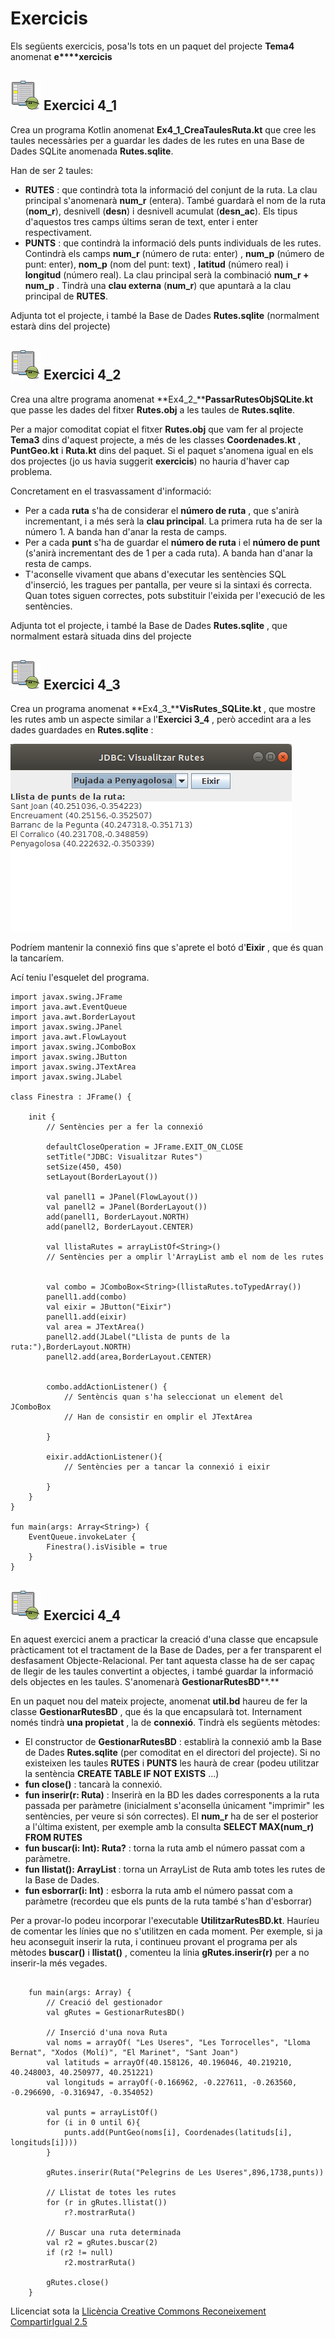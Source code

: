 # Exercicis

Els següents exercicis, posa'ls tots en un paquet del projecte **Tema4**
anomenat **e****xercicis**



## ![](icon_activity.gif) Exercici 4_1

Crea un programa Kotlin anomenat **Ex4_1_CreaTaulesRuta.kt** que cree les
taules necessàries per a guardar les dades de les rutes en una Base de Dades
SQLite anomenada **Rutes.sqlite**.

Han de ser 2 taules:

  * **RUTES** : que contindrà tota la informació del conjunt de la ruta. La clau principal s'anomenarà **num_r** (entera). També guardarà el nom de la ruta (**nom_r**), desnivell (**desn**) i desnivell acumulat (**desn_ac**). Els tipus d'aquestos tres camps últims seran de text, enter i enter respectivament.
  * **PUNTS** : que contindrà la informació dels punts individuals de les rutes. Contindrà els camps **num_r** (número de ruta: enter) , **num_p** (número de punt: enter), **nom_p** (nom del punt: text) , **latitud** (número real) i **longitud** (número real). La clau principal serà la combinació **num_r + num_p** . Tindrà una **clau externa** (**num_r**) que apuntarà a la clau principal de **RUTES**.

Adjunta tot el projecte, i també la Base de Dades **Rutes.sqlite** (normalment
estarà dins del projecte)


## ![](icon_activity.gif) Exercici 4_2

Crea una altre programa anomenat **Ex4_2_****PassarRutesObjSQLite.kt** que
passe les dades del fitxer **Rutes.obj** a les taules de **Rutes.sqlite**.

Per a major comoditat copiat el fitxer **Rutes.obj** que vam fer al projecte
**Tema3** dins d'aquest projecte, a més de les classes **Coordenades.kt** ,
**PuntGeo.kt** i **Ruta.kt** dins del paquet. Si el paquet s'anomena igual en
els dos projectes (jo us havia suggerit **exercicis**) no hauria d'haver cap
problema.

Concretament en el trasvassament d'informació:

  * Per a cada **ruta** s'ha de considerar el **número de ruta** , que s'anirà incrementant, i a més serà la **clau principal**. La primera ruta ha de ser la número 1. A banda han d'anar la resta de camps.
  * Per a cada **punt** s'ha de guardar el **número de ruta** i el **número de punt** (s'anirà incrementant des de 1 per a cada ruta). A banda han d'anar la resta de camps.
  * T'aconselle vivament que abans d'executar les sentències SQL d'inserció, les tragues per pantalla, per veure si la sintaxi és correcta. Quan totes siguen correctes, pots substituir l'eixida per l'execució de les sentències.

Adjunta tot el projecte, i també la Base de Dades **Rutes.sqlite** , que
normalment estarà situada dins del projecte


## ![](icon_activity.gif) Exercici 4_3

Crea un programa anomenat **Ex4_3_****VisRutes_SQLite.kt** , que mostre les
rutes amb un aspecte similar a l'**Exercici 3_4** , però accedint ara a les
dades guardades en **Rutes.sqlite** :

![](T4_Ex3_1.png)  
  
Podríem mantenir la connexió fins que s'aprete el botó d'**Eixir** , que és
quan la tancaríem.

Ací teniu l'esquelet del programa.

    
    
    import javax.swing.JFrame
    import java.awt.EventQueue
    import java.awt.BorderLayout
    import javax.swing.JPanel
    import java.awt.FlowLayout
    import javax.swing.JComboBox
    import javax.swing.JButton
    import javax.swing.JTextArea
    import javax.swing.JLabel
    
    class Finestra : JFrame() {
    
    	init {
    		// Sentències per a fer la connexió
    		
    		defaultCloseOperation = JFrame.EXIT_ON_CLOSE
    		setTitle("JDBC: Visualitzar Rutes")
    		setSize(450, 450)
    		setLayout(BorderLayout())
    
    		val panell1 = JPanel(FlowLayout())
    		val panell2 = JPanel(BorderLayout())
    		add(panell1, BorderLayout.NORTH)
    		add(panell2, BorderLayout.CENTER)
    
    		val llistaRutes = arrayListOf<String>()
    		// Sentències per a omplir l'ArrayList amb el nom de les rutes
    
    
    		val combo = JComboBox<String>(llistaRutes.toTypedArray())
    		panell1.add(combo)
    		val eixir = JButton("Eixir")
    		panell1.add(eixir)
    		val area = JTextArea()
    		panell2.add(JLabel("Llista de punts de la ruta:"),BorderLayout.NORTH)
    		panell2.add(area,BorderLayout.CENTER)
    
    
    		combo.addActionListener() {
    			// Sentèncis quan s'ha seleccionat un element del JComboBox
    			// Han de consistir en omplir el JTextArea
    			
    		}
    		
    		eixir.addActionListener(){
    			// Sentències per a tancar la connexió i eixir
    			
    		}
    	}
    }
    
    fun main(args: Array<String>) {
    	EventQueue.invokeLater {
    		Finestra().isVisible = true
    	}
    }


## ![](icon_activity.gif) Exercici 4_4

En aquest exercici anem a practicar la creació d'una classe que encapsule
pràcticament tot el tractament de la Base de Dades, per a fer transparent el
desfasament Objecte-Relacional. Per tant aquesta classe ha de ser capaç de
llegir de les taules convertint a objectes, i també guardar la informació dels
objectes en les taules. S'anomenarà **GestionarRutesBD****.**

En un paquet nou del mateix projecte, anomenat **util.bd** haureu de fer la
classe **GestionarRutesBD** , que és la que encapsularà tot. Internament només
tindrà **una propietat** , la de **connexió**. Tindrà els següents mètodes:

  * El constructor de **GestionarRutesBD** : establirà la connexió amb la Base de Dades **Rutes.sqlite** (per comoditat en el directori del projecte). Si no existeixen les taules **RUTES** i **PUNTS** les haurà de crear (podeu utilitzar la sentència **CREATE TABLE IF NOT EXISTS** ...)
  * **fun close()** : tancarà la connexió.
  * **fun inserir(r: Ruta)** : Inserirà en la BD les dades corresponents a la ruta passada per paràmetre (inicialment s'aconsella únicament "imprimir" les sentències, per veure si són correctes). El **num_r** ha de ser el posterior a l'última existent, per exemple amb la consulta **SELECT MAX(num_r) FROM RUTES**
  * **fun buscar(i: Int): Ruta?** : torna la ruta amb el número passat com a paràmetre.
  * **fun llistat(): ArrayList <Ruta>**: torna un ArrayList de Ruta amb totes les rutes de la Base de Dades.
  * **fun esborrar(i: Int)** : esborra la ruta amb el número passat com a paràmetre (recordeu que els punts de la ruta també s'han d'esborrar)

Per a provar-lo podeu incorporar l'executable **UtilitzarRutesBD.kt**. Hauríeu
de comentar les línies que no s'utilitzen en cada moment. Per exemple, si ja
heu aconseguit inserir la ruta, i continueu provant el programa per als
mètodes **buscar()** i **llistat()** , comenteu la línia **gRutes.inserir(r)**
per a no inserir-la més vegades.

    

<pre><code font-size: 10px;>
    fun main(args: Array<String>) {
    	// Creació del gestionador
    	val gRutes = GestionarRutesBD()
    	
    	// Inserció d'una nova Ruta
    	val noms = arrayOf( "Les Useres", "Les Torrocelles", "Lloma Bernat", "Xodos (Molí)", "El Marinet", "Sant Joan")
    	val latituds = arrayOf(40.158126, 40.196046, 40.219210, 40.248003, 40.250977, 40.251221)
    	val longituds = arrayOf(-0.166962, -0.227611, -0.263560, -0.296690, -0.316947, -0.354052)
    	
    	val punts = arrayListOf<PuntGeo>()
    	for (i in 0 until 6){
    		punts.add(PuntGeo(noms[i], Coordenades(latituds[i], longituds[i])))
    	}
    
    	gRutes.inserir(Ruta("Pelegrins de Les Useres",896,1738,punts))
    
    	// Llistat de totes les rutes
    	for (r in gRutes.llistat())
    		r?.mostrarRuta()
    
    	// Buscar una ruta determinada
    	val r2 = gRutes.buscar(2)
    	if (r2 != null)
    		r2.mostrarRuta()
    
    	gRutes.close()
    }
</code></pre>
 

<!--
## ![](icon_activity.gif) Exercici 4_5 (voluntari)

Crea el segünet mètode en la classe **GestionarRutesBD** :

**fun guardar(r: Ruta)**

El que ha de fer aquest mètode és:

  * Si no existeix la ruta, la inserirem
  * Si ja existeix la ruta, la modificarem. Heu de parar especial atenció als punts. Potser el més còmode siga esborrar els punts de la ruta i tornar a crear-los

Considerarem que la ruta existeix si hi ha una amb el mateix nom.

Per a provar-lo, podeu utilitzar aquest programa principal guardant el codi en
un fitxer Kotlin anomenat **UtilitzarRutesBD2.kt** :

    
    
    fun main(args: Array<String>) {
    	// Creació del gestionador
    	val gRutes = GestionarRutesBD()
    
    	var r = gRutes.buscar(1) as Ruta
    	r.mostrarRuta()
    	r.desnivellAcumulat=606
    	gRutes.guardar(r)
    
    	r = gRutes.buscar(2) as Ruta
    	r.mostrarRuta()
    	r.llistaDePunts.add(0, PuntGeo ("Plaça M.Agustina", Coordenades(39.988507, -0.034533)))
    	gRutes.guardar(r)
    
    	println("Després de modificar")
    	r = gRutes.buscar(1) as Ruta
    	r.mostrarRuta()
    	r = gRutes.buscar(2) as Ruta
    	r.mostrarRuta()
    
    	gRutes.close()
    }

![](icon_activity.gif)

## Exercici 4_6 (voluntari)

Anem a fer molt més completa i atractiva l'aplicació gràfica de les rutes. Ens
aprofitarem del construït en els exercicis 4.4 i 4.5, és a dir, la classe
**GestionarRutesBD** , que encapsulava pràcticament l'accés a la BD, de manera
que nosaltres obtenim (i guardem) objectes.

El programa mostrarà una ruta, i hi haurà també uns botons per anar a la
primera, anterior, següent i última ruta. Hi ha també el botó de Tancar, que
tancarà l'objecte GestionarRutesBD i eixirà del programa.

Per a omplir el JTable amb els punts, teniu un mètode que ho fa
automàticament: **plenarTaula()**. Observeu quin és el seu paràmetre.

Aquest seria el seu aspecte:

![](T4_Ex6.png)

Aquest seria l'esquelet del programa.

Copieu-lo en un fitxer Kotlin anomenat **Ex4_6_VisRutes_SQLite_Complet.kt** en
el mateix paquet **util.bd** , i poseu les sentències necessàries després dels
comentaris:

    
    
    import java.awt.EventQueue
    import java.awt.GridLayout
    import java.awt.FlowLayout
    import javax.swing.JFrame
    import javax.swing.JPanel
    import javax.swing.BoxLayout
    import javax.swing.JButton
    import javax.swing.JLabel
    import javax.swing.JTextField
    import javax.swing.JTable
    import javax.swing.JScrollPane
    
    class FinestraComplet : JFrame() {
        val gRutes = GestionarRutesBD()
        var llista = arrayListOf<Ruta>()
        var numActual = 0
    
        val qNom = JTextField(15)
        val qDesn = JTextField(5)
        val qDesnAcum = JTextField(5)
        val punts = JTable(1,3)
        val primer = JButton(" << ")
        val anterior = JButton(" < ")
        val seguent = JButton(" > ")
        val ultim = JButton(" >> ")
        val tancar = JButton("Tancar")
        init {
            defaultCloseOperation = JFrame.EXIT_ON_CLOSE
            setTitle("JDBC: Visualitzar Rutes Complet")
            setLayout(GridLayout(0,1))
    
            val p_prin = JPanel()
            p_prin.setLayout(BoxLayout(p_prin, BoxLayout.Y_AXIS))
            val panell1 = JPanel(GridLayout(0,2))
            panell1.add(JLabel("Ruta:"))
            qNom.setEditable(false)
            panell1.add(qNom)
            panell1.add(JLabel("Desnivell:"))
            qDesn.setEditable(false)
            panell1.add(qDesn)
            panell1.add(JLabel("Desnivell acumulat:"))
            qDesnAcum.setEditable(false)
            panell1.add(qDesnAcum)
            panell1.add(JLabel("Punts:"))
    
            val panell2 = JPanel(GridLayout(0,1))
            punts.setEnabled(false)
            val scroll = JScrollPane(punts)
            panell2.add(scroll, null)
    
            val panell5 = JPanel(FlowLayout())
            panell5.add(primer)
            panell5.add(anterior)
            panell5.add(seguent)
            panell5.add(ultim)
    
            val panell6 = JPanel(FlowLayout())
            panell6.add(tancar)
    
            add(p_prin)
            p_prin.add(panell1)
            p_prin.add(panell2)
            p_prin.add(panell5)
            p_prin.add(panell6)
            pack()
    
            primer.addActionListener{
                // instruccions per a situar-se en la primera ruta, i visualitzar-la
            }
            anterior.addActionListener{
                // instruccions per a situar-se en la ruta anterior, i visualitzar-la
            }
            seguent.addActionListener{
                // instruccions per a situar-se en la ruta següent, i visualitzar-la
            }
            ultim.addActionListener{
                // instruccions per a situar-se en l'última ruta, i visualitzar-la
            }
            tancar.addActionListener{
            }
    
            inicialitzar()
            VisRuta()
        }
    
        fun plenarTaula(ll_punts: MutableList<PuntGeo>){
            var ll = Array(ll_punts.size) { arrayOfNulls<String>(3) }
            for (i in 0 until ll_punts.size){
                ll[i][0]=ll_punts.get(i).nom
                ll[i][1]=ll_punts.get(i).coord.latitud.toString()
                ll[i][2]=ll_punts.get(i).coord.longitud.toString()
            }
            val caps = arrayOf("Nom punt","Latitud","Longitud")
            punts.setModel(javax.swing.table.DefaultTableModel(ll,caps))
        }
    
        fun inicialitzar() {
            // instruccions per a inicialitzar llista i numActual
    
        }
    
        fun VisRuta(){
            // instruccions per a visualitzar la ruta actual (l'índex el tenim en numActual)
    
            ActivarBotons()
        }
    
        fun ActivarBotons(){
            // instruccions per a activar o desactivar els botons de moviment ( isEnabled )
    
        }
    
    }
    
    fun main(args: Array<String>) {
        EventQueue.invokeLater {
            FinestraComplet().isVisible = true
        }
    }

  
``

![](icon_activity.gif)

## Exercici 4_7 (ampliació - voluntari)

Modifica l'aplicació anterior per a que es puguen modificar, esborrar i
inserir les rutes.

![](T4_Ex7_1.png)

  * S'haurien de posar més botons: **Editar** , **Eliminar** i **Nova Ruta**.
  * Estaria bé que en entrar a qualsevol de les opcions anteriors es desactivaren els botons de navegació, que desaparegueren els d'Editar, Eliminar i Nova Ruta, i que aparegueren els d'**Acceptar** i **Cancel·lar**.
  * En tots els casos, si es cancel·la no es fa cap acció, però s'ha de tornar a l'estat anterior (primera imatge)
  * **EDITAR** : 
    * S'han d'"activar" els controls per a poder modificar les dades.
    * En cas d'acceptar s'ha de fer la modificació a partir del contingut de tots els controls (no cal detectar quins s'han modificat)
    * En cas de cancel·lar, no es fa la modificació, i senzillament s'ha de tornar a visualitzar la ruta actual (com no s'ha fet cap canvi, apareixeran les dades anteriors)
    * Per a afegir nous punts, es podria posar un botó per a afegir una nova línia al JTable, i un altre per a llevar una línia

![](T4_Ex7_2.png)

  * **ELIMINAR** : 
    * Si s'accepta, s'haurà d'esborrar la ruta, sinó tornar a visualitzar-la

![](T4_Ex7_3.png)

  * **INSERIR** : 
    * Haurà de mostrar tots els camps en blanc, i evidentment activats, per a poder introduir dades.
    * En cas d'acceptar s'ha d'introduir la nova ruta.
    * En cas de cancel·lar, estaria bé tornar a la que s'estava mostrant abans d'apretar el botó de nova ruta.
    * Per a introduir nous punts, es podria posar un botó per a afegir una nova línia al JTable, i un altre per a llevar una línia

![](T4_Ex7_4.png)

**Nota**

EL JTable de vegades és engorrós. Si s'està editant una casella, la informació
no s'ha introduït encara, fins que no s'aprete enter, tab o amb el ratolí no
s'aprete a algun altre lloc. Per a acabar la introducció de la informació que
s'està editant, es podria executar el següent (per exemple quan s'ha apretat
**Acceptar**):

    
    
    				if (punts.isEditing())
    					punts.getCellEditor().stopCellEditing()
    

on **punts** seria el JTable.

Aquest seria l'esquelet del programa, que el podríeu guardar en el fitxer
**Ex4_7_VisRutes_SQLite_Avançat.kt** en el mateix paquet**util.bd** ,on hem
posat 2 mètodes que poden anar bé per a activar i visualitzar uns botons o
altres. I també activar els JTextField i el JTable.

    
    
    package util.bd
    
    import java.awt.EventQueue
    import java.awt.GridLayout
    import java.awt.FlowLayout
    import javax.swing.JFrame
    import javax.swing.JPanel
    import javax.swing.BoxLayout
    import javax.swing.JButton
    import javax.swing.JLabel
    import javax.swing.JTextField
    import javax.swing.JTable
    import javax.swing.JScrollPane
    
    import javax.swing.table.DefaultTableModel
    
    class FinestraAvancat : JFrame() {
        val gRutes = GestionarRutesBD()
        var llista = arrayListOf<Ruta>()
        var numActual = 0
        var actualitzant = false
        var modificacio = ""
    
        val qNom = JTextField(15)
        val qDesn = JTextField(5)
        val qDesnAcum = JTextField(5)
        val punts = JTable(1, 3)
        val primer = JButton(" << ")
        val anterior = JButton(" < ")
        val seguent = JButton(" > ")
        val ultim = JButton(" >> ")
        val tancar = JButton("Tancar")
    
        val editar = JButton("Editar")
        val eliminar = JButton("Eliminar")
        val nova = JButton("Nova Ruta")
    
        val acceptar = JButton("Acceptar")
        val cancelar = JButton("Cancel·lar")
        val mesP = JButton("+p")
        val menysP = JButton("-p")
    
        init {
            defaultCloseOperation = JFrame.EXIT_ON_CLOSE
            setTitle("JDBC: Visualitzar Rutes Avançat")
            setLayout(GridLayout(0, 1))
    
            val p_prin = JPanel()
            p_prin.setLayout(BoxLayout(p_prin, BoxLayout.Y_AXIS))
            val panell1 = JPanel(GridLayout(0, 2))
            panell1.add(JLabel("Ruta:"))
            qNom.setEditable(false)
            panell1.add(qNom)
            panell1.add(JLabel("Desnivell:"))
            qDesn.setEditable(false)
            panell1.add(qDesn)
            panell1.add(JLabel("Desnivell acumulat:"))
            qDesnAcum.setEditable(false)
            panell1.add(qDesnAcum)
            panell1.add(JLabel("Punts:"))
    
            val panell2 = JPanel(GridLayout(0, 1))
            punts.setEnabled(false)
            val scroll = JScrollPane(punts)
            panell2.add(scroll, null)
    
            val panell5 = JPanel(FlowLayout())
            panell5.add(primer)
            panell5.add(anterior)
            panell5.add(seguent)
            panell5.add(ultim)
            panell5.add(editar)
            panell5.add(eliminar)
            panell5.add(nova)
    
            acceptar.setVisible(false)
            panell5.add(acceptar)
            cancelar.setVisible(false)
            panell5.add(cancelar)
            mesP.setVisible(false)
            panell5.add(mesP)
            menysP.setVisible(false)
            panell5.add(menysP)
    
            val panell6 = JPanel(FlowLayout())
            panell6.add(tancar)
    
            add(p_prin)
            p_prin.add(panell1)
            p_prin.add(panell2)
            p_prin.add(panell5)
            p_prin.add(panell6)
            ActivarAltres(true)
            pack()
            ActivarAltres(false)
    
            primer.addActionListener{
                // instruccions per a situar-se en la primera ruta, i visualitzar-la
            }
            anterior.addActionListener{
                // instruccions per a situar-se en la ruta anterior, i visualitzar-la
            }
            seguent.addActionListener{
                // instruccions per a situar-se en la ruta següent, i visualitzar-la
            }
            ultim.addActionListener{
                // instruccions per a situar-se en l'últim ruta, i visualitzar-la
            }
            tancar.addActionListener{
            }
    
            editar.addActionListener {
                // instruccions per a editar la ruta que s'està veient en aquest moment
                // s'han d'activar els quadres de text, i el JTable
            }
    
            eliminar.addActionListener {
                // instruccions per a eliminar la ruta que s'està veient en aquest moment
            }
    
            nova.addActionListener {
                // instruccions per a posar en blanc els quadres de text i el JTable, per a inserir una nova ruta
                // s'han d'activar els quadres de text, i el JTable
            }
    
            acceptar.addActionListener {
                // instruccions per a acceptar l'acció que s'està fent (nova ruta, edició o eliminació)
            }
    
            cancelar.addActionListener {
                // instruccions per a cancel·lar l'acció que s'estava fent
            }
    
            mesP.addActionListener {
                // instruccions per a afegir una línia en el JTable
                // S'ha de fer sobre el DefaultTableModel
            }
    
            menysP.addActionListener {
                // instruccions per a llevar una línia del JTable
                // S'ha de fer sobre el DefaultTableModel
            }
    
            inicialitzar()
            VisRuta()
        }
    
        fun plenarTaula(ll_punts: MutableList<PuntGeo>) {
            var ll = Array(ll_punts.size) { arrayOfNulls<String>(3) }
            for (i in 0 until ll_punts.size) {
                ll[i][0] = ll_punts.get(i).nom
                ll[i][1] = ll_punts.get(i).coord.latitud.toString()
                ll[i][2] = ll_punts.get(i).coord.longitud.toString()
            }
            val caps = arrayOf("Nom punt", "Latitud", "Longitud")
            punts.setModel(javax.swing.table.DefaultTableModel(ll, caps))
        }
    
        fun inicialitzar() {
            // instruccions per a iniialitzar llista i numActual
        }
    
        fun VisRuta(){
            // instruccions per a visualitzar la ruta actual (l'índex el tenim en numActual)
    
            ActivarBotons()
        }
    
        fun ActivarBotons(){
            // instruccions per a activar o desactivar els botons de moviment ( setEnabled(Boolean) )
        }
    
        fun ActivarAltres(b: Boolean) {
            // instruccions per a mostrar els botons acceptar, cancelar, mesP, menysP,
            // ocultar editar, eliminar, nova. O al revés
            // I descativar els de moviment
        }
    
        fun ActivarQuadres(b: Boolean) {
            // instruccions per a fer editables els JTextFiels i el JTable
        }
    
        fun PosarQuadresBlanc() {
            // instruccions per a deixar els controls en blanc per a inserir una nova ruta
        }
    
        fun IniRuta(): Ruta {
            // instruccions per a tornar una Ruta a partir de les dades dels controls
        }
    }
    
    fun main(args: Array<String>) {
        EventQueue.invokeLater {
            FinestraAvancat().isVisible = true
        }
    }
-->

Llicenciat sota la  [Llicència Creative Commons Reconeixement CompartirIgual
2.5](http://creativecommons.org/licenses/by-sa/2.5/)

